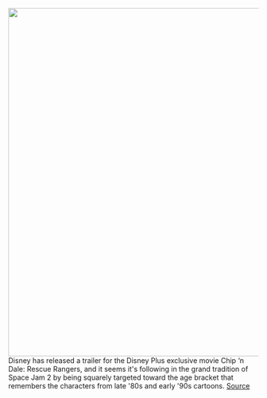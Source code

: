 <img src='https://cdn.vox-cdn.com/thumbor/vUQJioZat_XnAcRsyXZlnaU3YaU=/404x0:2880x1176/1200x800/filters:focal(1379x379:1839x839)/cdn.vox-cdn.com/uploads/chorus_image/image/70517816/Screen_Shot_2022_02_16_at_10.05.50.0.png' width='700px' /><br/>
Disney has released a trailer for the Disney Plus exclusive movie Chip ‘n Dale: Rescue Rangers, and it seems it's following in the grand tradition of Space Jam 2 by being squarely targeted toward the age bracket that remembers the characters from late '80s and early '90s cartoons.
<a href='https://www.theverge.com/2022/2/16/22937546/disney-plus-chip-n-dale-rescue-rangers-movie-reboot'> Source <a/>